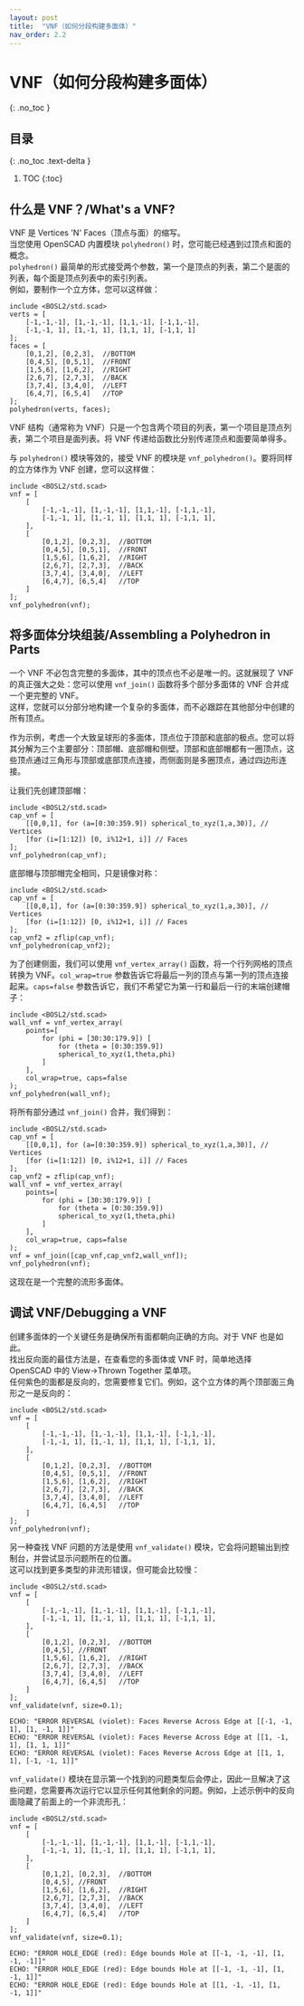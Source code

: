 ```yaml
---
layout: post
title:  "VNF（如何分段构建多面体）"
nav_order: 2.2
---
```

# VNF（如何分段构建多面体）

{: .no_toc }

## 目录
{: .no_toc .text-delta }

1. TOC
{:toc}

## 什么是 VNF？/What's a VNF?

VNF 是 Vertices 'N' Faces（顶点与面）的缩写。  
当您使用 OpenSCAD 内置模块 `polyhedron()` 时，您可能已经遇到过顶点和面的概念。  
`polyhedron()` 最简单的形式接受两个参数，第一个是顶点的列表，第二个是面的列表，每个面是顶点列表中的索引列表。  
例如，要制作一个立方体，您可以这样做：


```openscad
include <BOSL2/std.scad>
verts = [
    [-1,-1,-1], [1,-1,-1], [1,1,-1], [-1,1,-1],
    [-1,-1, 1], [1,-1, 1], [1,1, 1], [-1,1, 1]
];
faces = [
    [0,1,2], [0,2,3],  //BOTTOM
    [0,4,5], [0,5,1],  //FRONT
    [1,5,6], [1,6,2],  //RIGHT
    [2,6,7], [2,7,3],  //BACK
    [3,7,4], [3,4,0],  //LEFT
    [6,4,7], [6,5,4]   //TOP
];
polyhedron(verts, faces);
```

VNF 结构（通常称为 VNF）只是一个包含两个项目的列表，第一个项目是顶点列表，第二个项目是面列表。将 VNF 传递给函数比分别传递顶点和面要简单得多。

与 `polyhedron()` 模块等效的，接受 VNF 的模块是 `vnf_polyhedron()`。要将同样的立方体作为 VNF 创建，您可以这样做：

```openscad
include <BOSL2/std.scad>
vnf = [
    [
        [-1,-1,-1], [1,-1,-1], [1,1,-1], [-1,1,-1],
        [-1,-1, 1], [1,-1, 1], [1,1, 1], [-1,1, 1],
    ],
    [
        [0,1,2], [0,2,3],  //BOTTOM
        [0,4,5], [0,5,1],  //FRONT
        [1,5,6], [1,6,2],  //RIGHT
        [2,6,7], [2,7,3],  //BACK
        [3,7,4], [3,4,0],  //LEFT
        [6,4,7], [6,5,4]   //TOP
    ]
];
vnf_polyhedron(vnf);
```

## 将多面体分块组装/Assembling a Polyhedron in Parts

一个 VNF 不必包含完整的多面体，其中的顶点也不必是唯一的。这就展现了 VNF 的真正强大之处：您可以使用 `vnf_join()` 函数将多个部分多面体的 VNF 合并成一个更完整的 VNF。  
这样，您就可以分部分地构建一个复杂的多面体，而不必跟踪在其他部分中创建的所有顶点。

作为示例，考虑一个大致呈球形的多面体，顶点位于顶部和底部的极点。您可以将其分解为三个主要部分：顶部帽、底部帽和侧壁。顶部和底部帽都有一圈顶点，这些顶点通过三角形与顶部或底部顶点连接，而侧面则是多圈顶点，通过四边形连接。

让我们先创建顶部帽：

```openscad
include <BOSL2/std.scad>
cap_vnf = [
    [[0,0,1], for (a=[0:30:359.9]) spherical_to_xyz(1,a,30)], // Vertices
    [for (i=[1:12]) [0, i%12+1, i]] // Faces
];
vnf_polyhedron(cap_vnf);
```

底部帽与顶部帽完全相同，只是镜像对称：

```openscad
include <BOSL2/std.scad>
cap_vnf = [
    [[0,0,1], for (a=[0:30:359.9]) spherical_to_xyz(1,a,30)], // Vertices
    [for (i=[1:12]) [0, i%12+1, i]] // Faces
];
cap_vnf2 = zflip(cap_vnf);
vnf_polyhedron(cap_vnf2);
```

为了创建侧面，我们可以使用 `vnf_vertex_array()` 函数，将一个行列网格的顶点转换为 VNF。`col_wrap=true` 参数告诉它将最后一列的顶点与第一列的顶点连接起来。`caps=false` 参数告诉它，我们不希望它为第一行和最后一行的末端创建帽子：

```openscad
include <BOSL2/std.scad>
wall_vnf = vnf_vertex_array(
    points=[
        for (phi = [30:30:179.9]) [
            for (theta = [0:30:359.9])
            spherical_to_xyz(1,theta,phi)
        ]
    ],
    col_wrap=true, caps=false
);
vnf_polyhedron(wall_vnf);
```

将所有部分通过 `vnf_join()` 合并，我们得到：

```openscad
include <BOSL2/std.scad>
cap_vnf = [
    [[0,0,1], for (a=[0:30:359.9]) spherical_to_xyz(1,a,30)], // Vertices
    [for (i=[1:12]) [0, i%12+1, i]] // Faces
];
cap_vnf2 = zflip(cap_vnf);
wall_vnf = vnf_vertex_array(
    points=[
        for (phi = [30:30:179.9]) [
            for (theta = [0:30:359.9])
            spherical_to_xyz(1,theta,phi)
        ]
    ],
    col_wrap=true, caps=false
);
vnf = vnf_join([cap_vnf,cap_vnf2,wall_vnf]);
vnf_polyhedron(vnf);
```

这现在是一个完整的流形多面体。

## 调试 VNF/Debugging a VNF

创建多面体的一个关键任务是确保所有面都朝向正确的方向。对于 VNF 也是如此。  
找出反向面的最佳方法是，在查看您的多面体或 VNF 时，简单地选择 OpenSCAD 中的 View→Thrown Together 菜单项。  
任何紫色的面都是反向的，您需要修复它们。例如，这个立方体的两个顶部面三角形之一是反向的：

```openscad
include <BOSL2/std.scad>
vnf = [
    [
        [-1,-1,-1], [1,-1,-1], [1,1,-1], [-1,1,-1],
        [-1,-1, 1], [1,-1, 1], [1,1, 1], [-1,1, 1],
    ],
    [
        [0,1,2], [0,2,3],  //BOTTOM
        [0,4,5], [0,5,1],  //FRONT
        [1,5,6], [1,6,2],  //RIGHT
        [2,6,7], [2,7,3],  //BACK
        [3,7,4], [3,4,0],  //LEFT
        [6,4,7], [6,4,5]   //TOP
    ]
];
vnf_polyhedron(vnf);
```

另一种查找 VNF 问题的方法是使用 `vnf_validate()` 模块，它会将问题输出到控制台，并尝试显示问题所在的位置。  
这可以找到更多类型的非流形错误，但可能会比较慢：


```openscad
include <BOSL2/std.scad>
vnf = [
    [
        [-1,-1,-1], [1,-1,-1], [1,1,-1], [-1,1,-1],
        [-1,-1, 1], [1,-1, 1], [1,1, 1], [-1,1, 1],
    ],
    [
        [0,1,2], [0,2,3],  //BOTTOM
        [0,4,5], //FRONT
        [1,5,6], [1,6,2],  //RIGHT
        [2,6,7], [2,7,3],  //BACK
        [3,7,4], [3,4,0],  //LEFT
        [6,4,7], [6,4,5]   //TOP
    ]
];
vnf_validate(vnf, size=0.1);
```

```log
ECHO: "ERROR REVERSAL (violet): Faces Reverse Across Edge at [[-1, -1, 1], [1, -1, 1]]"
ECHO: "ERROR REVERSAL (violet): Faces Reverse Across Edge at [[1, -1, 1], [1, 1, 1]]"
ECHO: "ERROR REVERSAL (violet): Faces Reverse Across Edge at [[1, 1, 1], [-1, -1, 1]]"
```

`vnf_validate()` 模块在显示第一个找到的问题类型后会停止，因此一旦解决了这些问题，您需要再次运行它以显示任何其他剩余的问题。例如，上述示例中的反向面隐藏了前面上的一个非流形孔：

```openscad
include <BOSL2/std.scad>
vnf = [
    [
        [-1,-1,-1], [1,-1,-1], [1,1,-1], [-1,1,-1],
        [-1,-1, 1], [1,-1, 1], [1,1, 1], [-1,1, 1],
    ],
    [
        [0,1,2], [0,2,3],  //BOTTOM
        [0,4,5], //FRONT
        [1,5,6], [1,6,2],  //RIGHT
        [2,6,7], [2,7,3],  //BACK
        [3,7,4], [3,4,0],  //LEFT
        [6,4,7], [6,5,4]   //TOP
    ]
];
vnf_validate(vnf, size=0.1);
```

```text
ECHO: "ERROR HOLE_EDGE (red): Edge bounds Hole at [[-1, -1, -1], [1, -1, -1]]"
ECHO: "ERROR HOLE_EDGE (red): Edge bounds Hole at [[-1, -1, -1], [1, -1, 1]]"
ECHO: "ERROR HOLE_EDGE (red): Edge bounds Hole at [[1, -1, -1], [1, -1, 1]]"
```

